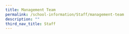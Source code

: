 ```yaml
---
title: Management Team
permalink: /school-information/Staff/management-team
description: ""
third_nav_title: Staff
---
```

